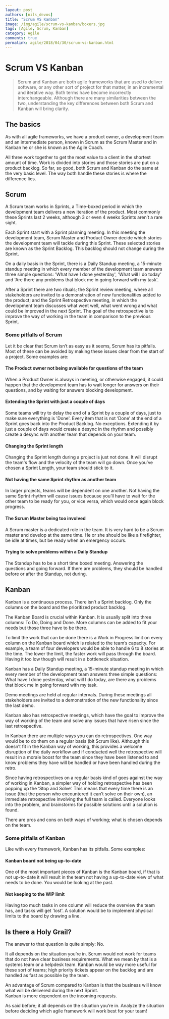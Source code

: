 ```yaml
---
layout: post
authors: [nils_devos]
title: "Scrum VS Kanban"
image: /img/agile/scrum-vs-kanban/boxers.jpg
tags: [Agile, Scrum, Kanban]
category: Agile
comments: true
permalink: agile/2018/04/30/scrum-vs-kanban.html
---
```


# Scrum VS Kanban

> Scrum and Kanban are both agile frameworks that are used to deliver software, or any other sort of project for that matter, in an incremental and iterative way. 
Both terms have become incorrectly interchangeable. Although there are many similarities between the two, 
understanding the key differences between both Scrum and Kanban will bring clarity. 

## The basics
As with all agile frameworks, we have a product owner, a development team and an intermediate person, 
known in Scrum as the Scrum Master and in Kanban he or she is known as the Agile Coach. 

 All three work together to get the most value to a client in the shortest amount of time.  Work is divided into stories and those stories are put on a product backlog. So far, so good, both Scrum and Kanban do the same at the very basic level. The way both handle these stories is where the difference lies. 

## Scrum

A Scrum team works in Sprints, a Time-boxed period in which the development team delivers a new iteration of the product.
Most commonly these Sprints last 2 weeks, although 3 or even 4 weeks Sprints aren’t a rare sight. 

Each Sprint start with a Sprint planning meeting. 
In this meeting the development team, Scrum Master and Product Owner decide which stories the development team will tackle during this Sprint. 
These selected stories are known as the Sprint Backlog. This backlog should not change during the Sprint. 

On a daily basis in the Sprint, there is a Daily Standup meeting, a 15-minute standup meeting in which every member of the development team answers three simple questions: 
'What have I done yesterday', 'What will I do today' and 'Are there any problems that block me in going forward with my task'.

After a Sprint there are two rituals; the Sprint review meeting, where all stakeholders are invited to a demonstration of new functionalities added to the product;
and the Sprint Retrospective meeting, in which the development team discusses what went well, what went wrong and what could be improved in the next Sprint.
The goal of the retrospective is to improve the way of working in the team in comparison to the previous Sprint.


### Some pitfalls of Scrum

Let it be clear that Scrum isn’t as easy as it seems, Scrum has its pitfalls.
Most of these can be avoided by making these issues clear from the start of a project.
Some examples are:

#### The Product owner not being available for questions of the team
When a Product Owner is always in meeting, or otherwise engaged, it could happen that the development team has to wait longer for answers on their questions, and by waiting for answers blocking development. 

#### Extending the Sprint with just a couple of days
Some teams will try to delay the end of a Sprint by a couple of days, just to make sure everything is 'Done'. 
Every item that is not ‘Done’ at the end of a Sprint goes back into the Product Backlog.
No exceptions. 
Extending it by just a couple of days would create a desync in the rhythm and possibly create a desync with another team that depends on your team.

#### Changing the Sprint length
Changing the Sprint length during a project is just not done. 
It will disrupt the team's flow and the velocity of the team will go down. 
Once you’ve chosen a Sprint Length, your team should stick to it.

#### Not having the same Sprint rhythm as another team
In larger projects, teams will be dependent on one another. 
Not having the same Sprint rhythm will cause issues because you’ll have to wait for the other team to be ready for you, or vice versa, which would once again block progress.

#### The Scrum Master being too involved
A Scrum master is a dedicated role in the team.
It is very hard to be a Scrum master and develop at the same time. 
He or she should be like a firefighter, be idle at times, but be ready when an emergency occurs. 

#### Trying to solve problems within a Daily Standup
The Standup has to be a short time boxed meeting. Answering the questions and going forward. 
If there are problems, they should be handled before or after the Standup, not during. 

## Kanban

Kanban is a continuous process. 
There isn’t a Sprint backlog. Only the columns on the board and the prioritized product backlog. 

The Kanban Board is crucial within Kanban. 
It is usually split into three columns: To Do, Doing and Done. 
More columns can be added to fit your needs but those three have to be there. 

To limit the work that can be done there is a Work in Progress limit on every column on the Kanban board which is related to the team’s capacity. 
For example, a team of four developers would be able to handle 6 to 8 stories at the time. 
The lower the limit, the faster work will pass through the board. 
Having it too low though will result in a bottleneck situation. 

Kanban has a Daily Standup meeting, a 15-minute standup meeting in which every member of the development team answers three simple questions: 
What have I done yesterday, what will I do today, are there any problems that block me in going forward with my task. 

Demo meetings are held at regular intervals.
During these meetings all stakeholders are invited to a demonstration of the new functionality since the last demo. 

Kanban also has retrospective meetings, which have the goal to improve the way of working of the team and solve any issues that have risen since the last retrospective. 

In Kanban there are multiple ways you can do retrospectives.
One way would be to do them on a regular basis (bit Scrum like). 
Although this doesn’t fit in the Kanban way of working,
this provides a welcome disruption of the daily workflow and if conducted well the retrospective will result in a morale boost for the team since they have been listened to and know problems they have will be handled or have been handled during the retro.

Since having retrospectives on a regular basis kind of goes against the way of working in Kanban, a simpler way of holding retrospective has been popping up the ‘Stop and Solve‘. 
This means that every time there is an issue (that the person who encountered it can’t solve on their own), 
an immediate retrospective involving the full team is called. Everyone looks into the problem, and brainstorms for possible solutions until a solution is found.

There are pros and cons on both ways of working; what is chosen depends on the team.

### Some pitfalls of Kanban

Like with every framework, Kanban has its pitfalls. 
Some examples:

#### Kanban board not being up-to-date
One of the most important pieces of Kanban is the Kanban board, if that is not up-to-date it will result in the team not having a up-to-date view of what needs to be done.
You would be looking at the past. 

#### Not keeping to the WIP limit
Having too much tasks in one column will reduce the overview the team has, and tasks will get 'lost'.
A solution would be to implement physical limits to the board by drawing a line. 

## Is there a Holy Grail?
The answer to that question is quite simply: No. 

It all depends on the situation you’re in. Scrum would not work for teams that do not have clear business requirements. 
What we mean by that is a systems team or a helpdesk team. 
Kanban would be way more useful for these sort of teams; high priority tickets appear on the backlog and are handled as fast as possible by the team. 

An advantage of Scrum compared to Kanban is that the business will know what will be delivered during the next Sprint.  
Kanban is more dependent on the incoming requests.

As said before; it all depends on the situation you’re in. Analyze the situation before deciding which agile framework will work best for your team!

